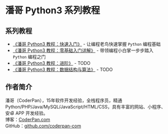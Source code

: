 # 潘哥 Python3 系列教程

## 系列教程

- [《潘哥 Python3 教程：快速入门》](./quickstart/readme.md)  - 让编程老鸟快速掌握 `Python` 编程基础
- [《潘哥 Python3 教程：零基础入门详解》](./start/00-readme.md)  - 带领编程小白掌一步步踏入 `Python` 编程之门
- [《潘哥 Python3 教程：进阶》](./advance/readme.md)  - TODO
- [《潘哥 Python3 教程：数据结构与算法》](./datastructures-and-algorithms/readme.md)  - TODO

## 作者简介

潘哥（CoderPan），15年软件开发经验，全栈程序员，精通 Python/PHP/Java/MySQL/JavaScript/HTML/CSS，具有丰富的网站、小程序、安卓 APP 开发经验。  
博客：[CoderPan.com](https://coderpan.com)  
GitHub：[github.com/coderpan-com](https://github.com/coderpan-com)